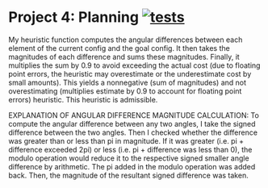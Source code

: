 # Project 4: Planning [![tests](../../../badges/submit-proj4/pipeline.svg)](../../../pipelines/submit-proj4/latest)

My heuristic function computes the angular differences between each element of the current config and the goal config. It then takes the magnitudes of each difference and sums these magnitudes. Finally, it multiplies the sum by 0.9 to avoid exceeding the actual cost (due to floating point errors, the heuristic may overestimate or the underestimate cost by small amounts). This yields a nonnegative (sum of magnitudes) and not overestimating (multiplies estimate by 0.9 to account for floating point errors) heuristic. This heuristic is admissible.

EXPLANATION OF ANGULAR DIFFERENCE MAGNITUDE CALCULATION:
To compute the angular difference between any two angles, I take the signed difference between the two angles. Then I checked whether the difference was greater than or less than pi in magnitude. If it was greater (i.e. pi + difference exceeded 2pi) or less (i.e. pi + difference was less than 0), the modulo operation would reduce it to the respective signed smaller angle difference by arithmetic. The pi added in the modulo operation was added back. Then, the magnitude of the resultant signed difference was taken.
